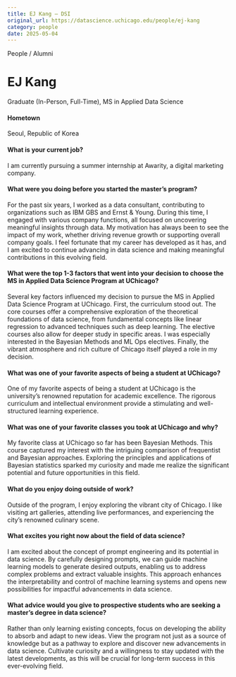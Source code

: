 ```yaml
---
title: EJ Kang – DSI
original_url: https://datascience.uchicago.edu/people/ej-kang
category: people
date: 2025-05-04
---
```


People / Alumni

# EJ Kang

Graduate (In-Person, Full-Time), MS in Applied Data Science

#### Hometown

Seoul, Republic of Korea

#### What is your current job?

I am currently pursuing a summer internship at Awarity, a digital marketing company.

#### What were you doing before you started the master’s program?

For the past six years, I worked as a data consultant, contributing to organizations such as IBM GBS and Ernst & Young. During this time, I engaged with various company functions, all focused on uncovering meaningful insights through data. My motivation has always been to see the impact of my work, whether driving revenue growth or supporting overall company goals. I feel fortunate that my career has developed as it has, and I am excited to continue advancing in data science and making meaningful contributions in this evolving field.

#### What were the top 1-3 factors that went into your decision to choose the MS in Applied Data Science Program at UChicago?

Several key factors influenced my decision to pursue the MS in Applied Data Science Program at UChicago. First, the curriculum stood out. The core courses offer a comprehensive exploration of the theoretical foundations of data science, from fundamental concepts like linear regression to advanced techniques such as deep learning. The elective courses also allow for deeper study in specific areas. I was especially interested in the Bayesian Methods and ML Ops electives. Finally, the vibrant atmosphere and rich culture of Chicago itself played a role in my decision.

#### What was one of your favorite aspects of being a student at UChicago?

One of my favorite aspects of being a student at UChicago is the university’s renowned reputation for academic excellence. The rigorous curriculum and intellectual environment provide a stimulating and well-structured learning experience.

#### What was one of your favorite classes you took at UChicago and why?

My favorite class at UChicago so far has been Bayesian Methods. This course captured my interest with the intriguing comparison of frequentist and Bayesian approaches. Exploring the principles and applications of Bayesian statistics sparked my curiosity and made me realize the significant potential and future opportunities in this field.

#### What do you enjoy doing outside of work?

Outside of the program, I enjoy exploring the vibrant city of Chicago. I like visiting art galleries, attending live performances, and experiencing the city’s renowned culinary scene.

#### What excites you right now about the field of data science?

I am excited about the concept of prompt engineering and its potential in data science. By carefully designing prompts, we can guide machine learning models to generate desired outputs, enabling us to address complex problems and extract valuable insights. This approach enhances the interpretability and control of machine learning systems and opens new possibilities for impactful advancements in data science.

#### What advice would you give to prospective students who are seeking a master’s degree in data science?

Rather than only learning existing concepts, focus on developing the ability to absorb and adapt to new ideas. View the program not just as a source of knowledge but as a pathway to explore and discover new advancements in data science. Cultivate curiosity and a willingness to stay updated with the latest developments, as this will be crucial for long-term success in this ever-evolving field.
